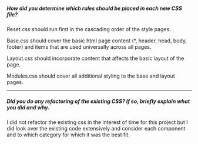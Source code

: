 ##### How did you determine which rules should be placed in each new CSS file?
Reset.css should run first in the cascading order of the style pages.

Base.css should cover the basic html page content (*, header, head, body, footer) and items that are used universally across all pages.

Layout.css should incorporate content that affects the basic layout of the page.

Modules.css should cover all additional styling to the base and layout pages.

---

##### Did you do any refactoring of the existing CSS? If so, briefly explain what you did and why.

I did not refactor the existing css in the interest of time for this project but I did look over the existing code extensively and consider each component and to which category for which it was the best fit.
